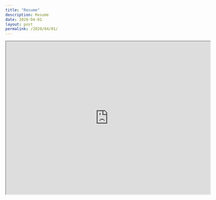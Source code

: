 ```yaml
---
title: "Resume"
description: Resume
date: 2020-04-01
layout: post
permalink: /2020/04/01/
---
```





<iframe src="https://drive.google.com/file/d/1K-PfI6bhxc-NFT_1fUQD6XDOgW9V-HOn/preview" width="640" height="480"></iframe>